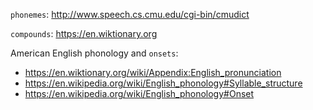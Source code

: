 `phonemes`: http://www.speech.cs.cmu.edu/cgi-bin/cmudict

`compounds`: https://en.wiktionary.org

American English phonology and `onsets`:
- https://en.wiktionary.org/wiki/Appendix:English_pronunciation
- https://en.wikipedia.org/wiki/English_phonology#Syllable_structure
- https://en.wikipedia.org/wiki/English_phonology#Onset

